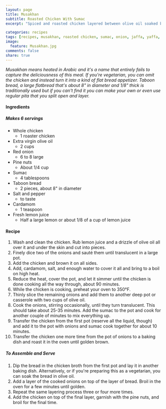 ```yaml
---
layout: page
title: Musakhan
subtitle: Roasted Chicken With Sumac
excerpt: "Spiced and roasted chicken layered between olive oil soaked bread and onions with an abundance of sumac."

categories: recipes
tags: [recipes, musakhan, roasted chicken, sumac, onion, jaffa, yaffa, Palestinian, vegan, vegetarian]
image:
  feature: Musakhan.jpg
comments: false
share: true
---
```




*Musakhan means heated in Arabic and it's a name that entirely fails to capture the deliciousness of this meal. If you're vegetarian, you can omit the chicken and instead turn it into a kind of flat bread appetizer. Taboon bread, a large flatbread that's about 8" in diameter and 1/8" thick is traditionally used but if you can't find it you can make your own or even use regular pita that you split open and layer.*

#### Ingredients

##### Makes 6 servings

* Whole chicken
  - 1 roaster chicken
* Extra virgin olive oil
  - 2 cups
* Red onion
  - 6 to 8 large
* Pine nuts
  - About 1/4 cup
* Sumac
  - 4 tablespoons
* Taboon bread
  - 2 pieces, about 8" in diameter
* Salt and pepper
  - to taste
* Cardamom
  - 1 teaspoon
* Fresh lemon juice
  - Half a large lemon or about 1/8 of a cup of lemon juice

#### Recipe

1. Wash and clean the chicken. Rub lemon juice and a drizzle of olive oil all over it and under the skin and cut into pieces.
2. Finely dice two of the onions and sauté them until translucent in a large pot.
3. Add the chicken and brown it on all sides.
4. Add, cardamom, salt, and enough water to cover it all and bring to a boil on high heat.
5. Reduce the heat, cover the pot, and let it simmer until the chicken is done cooking all the way through, about 90 minutes.
6. While the chicken is cooking, preheat your oven to 350°F.
7. Thinly slice the remaining onions and add them to another deep pot or casserole with two cups of olive oil.
8. Cook the onions, stirring occasionally, until they turn translucent. This should take about 25-35 minutes. Add the sumac to the pot and cook for another couple of minutes to mix everything up.
9. Transfer the chicken from the first pot (reserve all the liquid, though) and add it to the pot with onions and sumac cook together for about 10 minutes.
10. Transfer the chicken one more time from the pot of onions to a baking dish and roast it in the oven until golden brown.


##### To Assemble and Serve
1. Dip the bread in the chicken broth from the first pot and lay it in another baking dish. Alternatively, or if you're preparing this as a vegetarian, you can soak the bread in olive oil.
2. Add a layer of the cooked onions on top of the layer of bread. Broil in the oven for a few minutes until golden.
3. Repeat the same layering process three or four more times.
4. Add the chicken on top of the final layer, garnish with the pine nuts, and broil for the final time.
